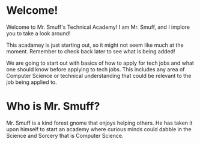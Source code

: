 # Welcome!

Welcome to Mr. Smuff's Technical Academy! I am Mr. Smuff, and I implore you to take a look around! 

This acadamey is just starting out, so it might not seem like much at the moment. Remember to check
back later to see what is being added! 

We are going to start out with basics of how to apply for tech jobs and what one should know before
applying to tech jobs. This includes any area of Computer Science or technical understanding that 
could be relevant to the job being applied to. 

# Who is Mr. Smuff?

Mr. Smuff is a kind forest gnome that enjoys helping others. He has taken it upon himself to start an
academy where curious minds could dabble in the Science and Sorcery that is Computer Science. 

<!-- 
This Node.js template lets you get started quickly with a simple one-page playground.

```javascript runnable
console.log('Hello World!');
```
 -->


<!-- # Advanced usage

If you want a more complex example (external libraries, viewers...), use the [Advanced Node.js template](https://tech.io/select-repo/442) -->
